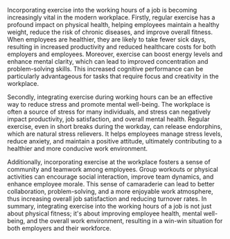 



Incorporating exercise into the working hours of a job is becoming increasingly vital in the modern workplace. Firstly, regular exercise has a profound impact on physical health, helping employees maintain a healthy weight, reduce the risk of chronic diseases, and improve overall fitness. When employees are healthier, they are likely to take fewer sick days, resulting in increased productivity and reduced healthcare costs for both employers and employees. Moreover, exercise can boost energy levels and enhance mental clarity, which can lead to improved concentration and problem-solving skills. This increased cognitive performance can be particularly advantageous for tasks that require focus and creativity in the workplace.

Secondly, integrating exercise during working hours can be an effective way to reduce stress and promote mental well-being. The workplace is often a source of stress for many individuals, and stress can negatively impact productivity, job satisfaction, and overall mental health. Regular exercise, even in short breaks during the workday, can release endorphins, which are natural stress relievers. It helps employees manage stress levels, reduce anxiety, and maintain a positive attitude, ultimately contributing to a healthier and more conducive work environment.

Additionally, incorporating exercise at the workplace fosters a sense of community and teamwork among employees. Group workouts or physical activities can encourage social interaction, improve team dynamics, and enhance employee morale. This sense of camaraderie can lead to better collaboration, problem-solving, and a more enjoyable work atmosphere, thus increasing overall job satisfaction and reducing turnover rates. In summary, integrating exercise into the working hours of a job is not just about physical fitness; it's about improving employee health, mental well-being, and the overall work environment, resulting in a win-win situation for both employers and their workforce.
